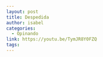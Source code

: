```yaml
---
layout: post
title: Despedida
author: isabel
categories:
  - Opinando
link: https://youtu.be/TymJR8Y0FZQ
tags:
---
```

